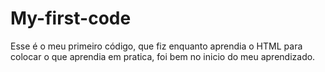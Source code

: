 # My-first-code
Esse é o meu primeiro código, que fiz enquanto aprendia o HTML para colocar o que aprendia em pratica, foi bem no inicio do meu aprendizado.
